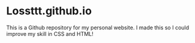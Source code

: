 # Lossttt.github.io

This is a Github repository for my personal website. 
I made this so I could improve my skill in CSS and HTML!
